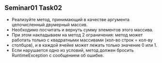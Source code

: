 ## Seminar01 Task02

- Реализуйте метод, принимающий в качестве аргумента целочисленный двумерный массив.
- Необходимо посчитать и вернуть сумму элементов этого массива.
- При этом накладываем на метод 2 ограничения: метод может работать только с квадратными массивами (кол-во строк = кол-ву
- столбцов), и в каждой ячейке может лежать только значение 0 или 1.
- Если нарушается одно из условий, метод должен бросить RuntimeException с сообщением об ошибке.
